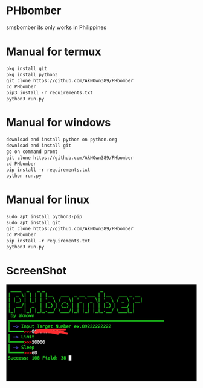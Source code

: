 # PHbomber
smsbomber its only works in Philippines
# Manual for termux
```
pkg install git
pkg install python3
git clone https://github.com/AkNOwn389/PHbomber
cd PHbomber
pip3 install -r requirements.txt
python3 run.py
```
# Manual for windows
```
download and install python on python.org
download and install git
go on command promt
git clone https://github.com/AkNOwn389/PHbomber
cd PHbomber
pip install -r requirements.txt
python run.py
```
# Manual for linux
```
sudo apt install python3-pip
sudo apt install git
git clone https://github.com/AkNOwn389/PHbomber
cd PHbomber
pip install -r requirements.txt
python3 run.py
```
# ScreenShot
![Screenshot](https://github.com/AkNOwn389/PHbomber/blob/main/Screenshot_20221215-005531.jpg)


<!-- # Thanks
<a href="https://buymeacoffee.com/dariusofficia10" target="_blank"><img src="https://cdn.buymeacoffee.com/buttons/default-orange.png" alt="Buy Me A Coffee" height="41" width="174"></a> -->
